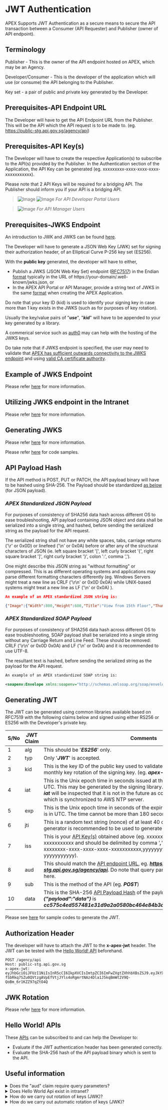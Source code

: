 # JWT Authentication

APEX Supports JWT Authentication as a secure means to secure the API transaction between a Consumer (API Requester) and Publisher (owner of API endpoint).

## Terminology

Publisher - This is the owner of the API endpoint hosted on APEX, which may be an Agency.

Developer/Consumer - This is the developer of the application which will use (or consume) the API belonging to the Publisher.

Key set - a pair of public and private key generated by the Developer.

## Prerequisites-API Endpoint URL

The Developer will have to get the API Endpoint URL from the Publisher. This will be the API which the API request is to be made to. (eg. <https://public-stg.api.gov.sg/agency/api>)

## Prerequisites-API Key(s)

The Developer will have to create the respective Application(s) to subscribe to the API(s) provided by the Publisher. In the Authentication section of the Application, the API Key can be generated (eg. xxxxxxxxx-xxxx-xxxx-xxxx-xxxxxxxxxxx).

Please note that 2 API Keys will be required for a bridging API. The Publisher should inform you if your API is a bridging API.

> ![Image](./_assets/api-key-portal-1.png) ![Image](./_assets/api-key-portal-2.png) _For API Developer Portal Users_

> ![Image](./_assets/api-key-manager-1.png) _For API Manager Users_

## Prerequisites-JWKS Endpoint

An introduction to JWK and JWKS can be found [here](sections/auth/jwks).

The Developer will have to generate a JSON Web Key (JWK) set for signing their authorization header, of an Elliptical Curve P-256 key set (ES256).

With the **public key** generated, the developer will have to either,

- Publish a JWKS (JSON Web Key Set) endpoint ([RFC7517](https://www.rfc-editor.org/rfc/rfc7517#appendix-A.1)) in the Endian [format](#example-of-jwks) typically in the URL of https://your-domain/.well-known/jwks.json, or
- In the APEX API Portal or API Manager, provide a string text of JWKS in the same [format](#example-of-jwks) when creating the APEX Application.

Do note that your key ID (kid) is used to identify your signing key in case more than 1 key exists in the JWKS (such as for purposes of key rotation).

Usually the key/value pairs of "**_use_**", "**_kid_**" will have to be appended to your key generated by a library.

A commerical service such as [auth0](https://auth0.com/docs/secure/tokens/json-web-tokens/json-web-key-sets#:~:text=The%20JSON%20Web%20Key%20Set,signing%20JWTs%3A%20RS256%20and%20HS256.) may can help with the hosting of the JWKS keys.

Do take note that if JWKS endpoint is specified, the user may need to validate that [APEX has sufficient outwards connectivity to the JWKS endpoint](sections/troubleshooting/network) and using [valid CA certificate authority](sections/faqs/trusted-cert-authorities).

## Example of JWKS Endpoint

Please refer [here](sections/auth/jwks#example-of-jwks-endpoint) for more information.

## Utilizing JWKS endpoint in the Intranet

Please refer [here](sections/auth/jwks#utilizing-jwks-endpoint-in-the-intranet) for more information.

## Generating JWKS

Please refer [here](sections/auth/jwks#generating-jwks) for more information.

Please refer [here](sections/auth/jwt-sample) for code samples.

## API Payload Hash

If the API method is POST, PUT or PATCH, the API payload binary will have to be hashed using SHA-256. The Payload should be standardized [as below](#apex-standardized-json-payload) (for JSON payload).

### _APEX Standardized JSON Payload_

For purposes of consistency of SHA256 data hash across different OS to ease troubleshooting, API payload containing JSON object and data shall be serialized into a single string, and hashed, before sending the serialized string as the payload for the API request.

The serialized string shall not have any white spaces, tabs, carriage returns ('\r' or 0x0D) or linefeed ('\n' or 0x0A) before or after any of the structural characters of JSON (ie. left square bracket '[', left curly bracket '{', right square bracket ']', right curly bracket '}', colon ':', comma ',').

One might describe this JSON string as "without formatting" or compressed.
This is as different operating systems and applications may parse different formatting characters differently (eg. Windows Servers might treat a new line as CRLF ('\r\n' or 0x0D 0x0A) while UNIX-based systems might treat a new line as LF ('\n' or 0x0A) ).

```JSON
An example of an APEX standardized JSON string is:

{"Image":{"Width":800,"Height":600,"Title":"View from 15th Floor","Thumbnail":{"Url":"http://www.example.com/image/481989943","Height": 125,"Width":100},"Animated":false,"IDs":[116,943,234,38793]}}
```

### _APEX Standardized SOAP Payload_

For purposes of consistency of SHA256 data hash across different OS to ease troubleshooting, SOAP payload shall be serialized into a single string without any Carriage Return and Line Feed. These should be removed: CRLF ('\r\n' or 0x0D 0x0A) and LF ('\n' or 0x0A) and it is recommended to use UTF-8.

The resultant text is hashed, before sending the serialized string as the payload for the API request.

```xml
An example of an APEX standardized SOAP string is:

<soapenv:Envelope xmlns:soapenv="http://schemas.xmlsoap.org/soap/envelope/" xmlns:ns="https://www.w3schools.com/xml/"><soapenv:Header/><soapenv:Body><ns:CelsiusToFahrenheit><!--Optional:--><ns:Celsius>23</ns:Celsius></ns:CelsiusToFahrenheit></soapenv:Body></soapenv:Envelope>
```

## Generating JWT

The JWT can be generated using common libraries available based on RFC7519 with the following claims below and signed using either RS256 or ES256 with the Developer's private key.

| S/No | JWT Claim | Comments                                                                                                                                                                                                                                                                                                           |
| ---- | --------- | ------------------------------------------------------------------------------------------------------------------------------------------------------------------------------------------------------------------------------------------------------------------------------------------------------------------ |
| 1    | alg       | This should be '**_ES256_**' only.                                                                                                                                                                                                                                                                                 |
| 2    | typ       | Only '**_JWT_**' is accepted.                                                                                                                                                                                                                                                                                      |
| 3    | kid       | This is the key ID of the public key used to validate signature. APEX recommends monthly key rotation of the signing key. (eg. **_apex-example_**)                                                                                                                                                                 |
| 4    | iat       | This is the Unix epoch time in seconds issued at the of API call. The time zone is in UTC. This may be generated by the signing library. While **_nbf_** claim is not required, **_iat_** will be inspected that it is not in the future as compared to APEX's date/time, which is synchronized to AWS NTP server. |
| 5    | exp       | This is the Unix epoch time in seconds of the expiry time of this JWT. The time zone is in UTC. The time cannot be more than 180 seconds from the **_iat_**.                                                                                                                                                       |
| 6    | jti       | This is a random text string (nonce) of at least 40 characters. A random UUIDv4 generator is recommended to be used to generate this.                                                                                                                                                                              |
| 7    | iss       | This is your [API Key(s)](#prerequisites-api-keys) obtained above (eg. xxxxxxxx-xxxx-xxxx-xxxx-xxxxxxxxxxx and should be delimited by comma '**_,_**' if there are 2 keys (eg. xxxxxxxx-xxxx-xxxx-xxxx-xxxxxxxxxxx,yyyyyyyy-yyyy-yyyy-yyyy-yyyyyyyyyyy).                                                           |
| 8    | aud       | This should match the [API endpoint URL](#prerequisites-api-endpoint-url), eg. **_https://public-stg.api.gov.sg/agency/api_**. Do note that query parameters are NOT to be included here.                                                                                                                          |
| 9    | sub       | This is the method of the API (eg. **_POST_**)                                                                                                                                                                                                                                                                     |
| 10   | data      | This is the SHA-256 [API Payload Hash](#api-payload-hash) of the payload of API.(eg. SHA-256 hash of **_{"payload":"data"}_** is **_cc575c4ed557481e31d9a2a0580bc464e84b3a79c5fc94e4fd94ba33b3e54dbc_**                                                                                                            |

Please see [here](sections/auth/jwt-sample#jwt-authentication) for sample codes to generate the JWT.

## Authorization Header

The developer will have to attach the JWT to the **x-apex-jwt** header. The JWT can be tested with the [Hello World! API](sections/auth/jwt-hello-world) beforehand.

```
POST /agency/api
Host: public-stg.api.gov.sg
x-apex-jwt: eyJhbGciOiJFUzI1NiIsInR5cCI6IkpXVCIsImtpZCI6ImFwZXgtZXhhbXBsZSJ9.eyJkYXRhIjoiY2M1NzVjNGVkNTU3NDgxZTMxZDlhMmEwNTgwYmM0NjRlODRiM2E3OWM1ZmM5NGU0ZmQ5NGJhMzNiM2U1NGRiYyIsImlhdCI6MTY2NzAyMDM2MSwiZXhwIjoxNjY3MDIwNTQxLCJhdWQiOiJodHRwczovL3B1YmxpYy1zdGcuYXBpLmdvdi5zZy9hZ2VuY3kvYXBpIiwiaXNzIjoieHh4eHh4eHgteHh4eC14eHh4LXh4eHgteHh4eHh4eHh4eHgseXl5eXl5eXkteXl5eS15eXl5LXl5eXkteXl5eXl5eXl5eXkiLCJzdWIiOiJQT1NUIiwianRpIjoiZWZhNjZlMWQtNjNjMS00MGViLWFkMWMtZmVkMTQ5OGYxMWU3In0.UzQzgMlFWJ-fSbRkq7SZu0QVtzgAVpEfVtjJYls4oRgmrtNAz4Dla1J5kqBmWt2V9Q-QoBm_6r1KZZ97qZtO4Q
```

## JWK Rotation

Please refer [here](sections/auth/jwks#jwk-rotation) for more information.

## Hello World! APIs

These [APIs](sections/auth/jwt-hello-world) can be subscribed to and can help the Developer to:

- Evaluate if the JWT authentication header has been generated correctly.
- Evaluate the SHA-256 hash of the API payload binary which is sent to the API.

## Useful information

<details>
<summary>Does the "aud" claim require query parameters?</summary>

"aud" claim is defined to exclude query parameters.
</details>

<details>
<summary>Does Hello World Api exist in intranet?</summary>

Yes, Hello World exists both in internet and intranet zone, with domains public-stg.api.gov.sg and gw-stg.int.api.gov.sg.
</details>

<details>
<summary>How do we carry out rotation of keys (JWK)?</summary>

As the consumer, your application would be involved in signing of the JWT using the private key.
Generate a new key with a new Key ID and add it to the JWKS endpoint ahead of time.  When the key is rotated, sign with the key with the new Key ID.
Do note however that JWKS caching in APEX servers is 1 hour hence it is still recommended to automate this for an off-peak rotation.
</details>

<details>
<summary>How do we carry out automatic rotation of keys (JWK)?</summary>

As the consumer, your application would be involved in signing of the JWT using the private key.
Hence if your organization is able to host the public key in the form of a JWKS endpoint, you would be able to update the JWKS endpoint whenever you create a new private key for signing. Hence key rotation can be effected programatically with no human intervention.
Do note however that JWKS caching in APEX servers is 1 hour hence you would have to update the JWKS endpoint at least an hour in advance.
</details>
